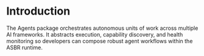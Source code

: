 # Introduction

The Agents package orchestrates autonomous units of work across multiple AI frameworks. It abstracts execution, capability discovery, and health monitoring so developers can compose robust agent workflows within the ASBR runtime.

